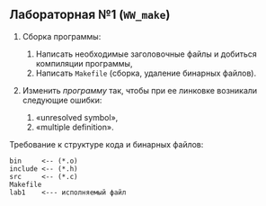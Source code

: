 ## Лабораторная №1 (`WW_make`)

1. Сборка программы:
    1. Написать необходимые заголовочные файлы и добиться компиляции программы,
    2. Написать `Makefile` (сборка, удаление бинарных файлов).

2. Изменить _программу_ так, чтобы при ее линковке возникали следующие ошибки:
    1. «unresolved symbol»,
    2. «multiple definition».

Требование к структуре кода и бинарных файлов:
```
bin     <-- (*.o)
include <-- (*.h)
src     <-- (*.c)
Makefile
lab1    <--- исполняемый файл
```
